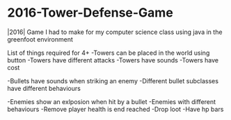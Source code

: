 # 2016-Tower-Defense-Game
|2016| Game I had to make for my computer science class using java in the greenfoot environment 

List of things required for 4+
  -Towers can be placed in the world using button
  -Towers have different attacks
  -Towers have sounds
  -Towers have cost

  -Bullets have sounds when striking an enemy
  -Different bullet subclasses have different behaviours

  -Enemies show an exlposion when hit by a bullet
  -Enemies with different behaviours
  -Remove player health is end reached
  -Drop loot
  -Have hp bars
